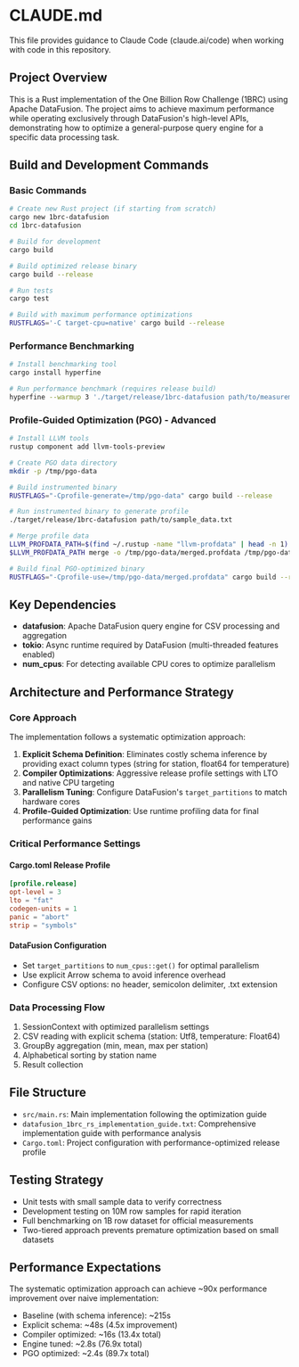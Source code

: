 # CLAUDE.md

This file provides guidance to Claude Code (claude.ai/code) when working with code in this repository.

## Project Overview

This is a Rust implementation of the One Billion Row Challenge (1BRC) using Apache DataFusion. The project aims to achieve maximum performance while operating exclusively through DataFusion's high-level APIs, demonstrating how to optimize a general-purpose query engine for a specific data processing task.

## Build and Development Commands

### Basic Commands
```bash
# Create new Rust project (if starting from scratch)
cargo new 1brc-datafusion
cd 1brc-datafusion

# Build for development
cargo build

# Build optimized release binary
cargo build --release

# Run tests
cargo test

# Build with maximum performance optimizations
RUSTFLAGS='-C target-cpu=native' cargo build --release
```

### Performance Benchmarking
```bash
# Install benchmarking tool
cargo install hyperfine

# Run performance benchmark (requires release build)
hyperfine --warmup 3 './target/release/1brc-datafusion path/to/measurements.txt'
```

### Profile-Guided Optimization (PGO) - Advanced
```bash
# Install LLVM tools
rustup component add llvm-tools-preview

# Create PGO data directory
mkdir -p /tmp/pgo-data

# Build instrumented binary
RUSTFLAGS="-Cprofile-generate=/tmp/pgo-data" cargo build --release

# Run instrumented binary to generate profile
./target/release/1brc-datafusion path/to/sample_data.txt

# Merge profile data
LLVM_PROFDATA_PATH=$(find ~/.rustup -name "llvm-profdata" | head -n 1)
$LLVM_PROFDATA_PATH merge -o /tmp/pgo-data/merged.profdata /tmp/pgo-data

# Build final PGO-optimized binary
RUSTFLAGS="-Cprofile-use=/tmp/pgo-data/merged.profdata" cargo build --release
```

## Key Dependencies

- **datafusion**: Apache DataFusion query engine for CSV processing and aggregation
- **tokio**: Async runtime required by DataFusion (multi-threaded features enabled)
- **num_cpus**: For detecting available CPU cores to optimize parallelism

## Architecture and Performance Strategy

### Core Approach
The implementation follows a systematic optimization approach:

1. **Explicit Schema Definition**: Eliminates costly schema inference by providing exact column types (string for station, float64 for temperature)
2. **Compiler Optimizations**: Aggressive release profile settings with LTO and native CPU targeting
3. **Parallelism Tuning**: Configure DataFusion's `target_partitions` to match hardware cores
4. **Profile-Guided Optimization**: Use runtime profiling data for final performance gains

### Critical Performance Settings

#### Cargo.toml Release Profile
```toml
[profile.release]
opt-level = 3
lto = "fat"
codegen-units = 1
panic = "abort"
strip = "symbols"
```

#### DataFusion Configuration
- Set `target_partitions` to `num_cpus::get()` for optimal parallelism
- Use explicit Arrow schema to avoid inference overhead
- Configure CSV options: no header, semicolon delimiter, .txt extension

### Data Processing Flow
1. SessionContext with optimized parallelism settings
2. CSV reading with explicit schema (station: Utf8, temperature: Float64)
3. GroupBy aggregation (min, mean, max per station)
4. Alphabetical sorting by station name
5. Result collection

## File Structure

- `src/main.rs`: Main implementation following the optimization guide
- `datafusion_1brc_rs_implementation_guide.txt`: Comprehensive implementation guide with performance analysis
- `Cargo.toml`: Project configuration with performance-optimized release profile

## Testing Strategy

- Unit tests with small sample data to verify correctness
- Development testing on 10M row samples for rapid iteration
- Full benchmarking on 1B row dataset for official measurements
- Two-tiered approach prevents premature optimization based on small datasets

## Performance Expectations

The systematic optimization approach can achieve ~90x performance improvement over naive implementation:
- Baseline (with schema inference): ~215s
- Explicit schema: ~48s (4.5x improvement)
- Compiler optimized: ~16s (13.4x total)
- Engine tuned: ~2.8s (76.9x total)
- PGO optimized: ~2.4s (89.7x total)